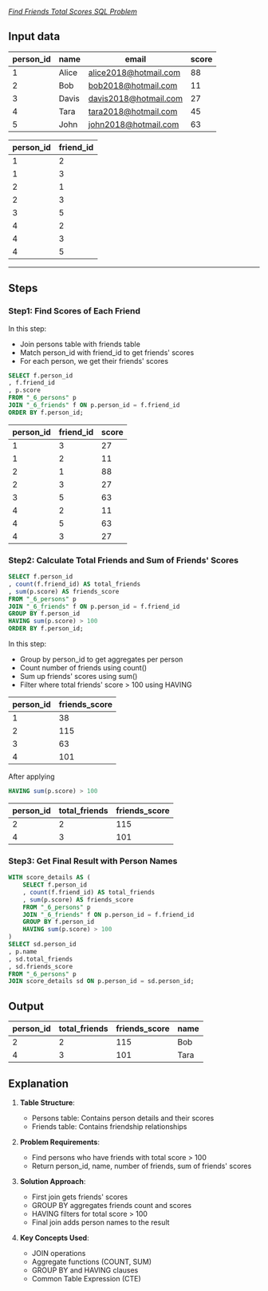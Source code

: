 *[Find Friends Total Scores SQL Problem](https://www.youtube.com/watch?v=SfzbR69LquU&list=PLBTZqjSKn0IeKBQDjLmzisazhqQy4iGkb&index=7&ab_channel=AnkitBansal)*

## Input data
|person_id|name|email|score|
|---------|----|-----|-----|
|1|Alice|alice2018@hotmail.com|88|
|2|Bob|bob2018@hotmail.com|11|
|3|Davis|davis2018@hotmail.com|27|
|4|Tara|tara2018@hotmail.com|45|
|5|John|john2018@hotmail.com|63|

|person_id|friend_id|
|---------|---------|
|1|2|
|1|3|
|2|1|
|2|3|
|3|5|
|4|2|
|4|3|
|4|5|


---
## Steps

### Step1: Find Scores of Each Friend

In this step:
- Join persons table with friends table
- Match person_id with friend_id to get friends' scores
- For each person, we get their friends' scores

```sql
SELECT f.person_id
, f.friend_id
, p.score
FROM "_6_persons" p 
JOIN "_6_friends" f ON p.person_id = f.friend_id
ORDER BY f.person_id;
```

|person_id|friend_id|score|
|---------|---------|-----|
|1|3|27|
|1|2|11|
|2|1|88|
|2|3|27|
|3|5|63|
|4|2|11|
|4|5|63|
|4|3|27|


### Step2: Calculate Total Friends and Sum of Friends' Scores
```sql
SELECT f.person_id
, count(f.friend_id) AS total_friends 
, sum(p.score) AS friends_score
FROM "_6_persons" p 
JOIN "_6_friends" f ON p.person_id = f.friend_id
GROUP BY f.person_id
HAVING sum(p.score) > 100
ORDER BY f.person_id;
```
In this step:
- Group by person_id to get aggregates per person
- Count number of friends using count()
- Sum up friends' scores using sum()
- Filter where total friends' score > 100 using HAVING

|person_id|friends_score|
|---------|-------------|
|1|38|
|2|115|
|3|63|
|4|101|

After applying
```sql
HAVING sum(p.score) > 100
```

|person_id|total_friends|friends_score|
|---------|-------------|-------------|
|2|2|115|
|4|3|101|


### Step3: Get Final Result with Person Names
```sql
WITH score_details AS (
    SELECT f.person_id
    , count(f.friend_id) AS total_friends 
    , sum(p.score) AS friends_score
    FROM "_6_persons" p 
    JOIN "_6_friends" f ON p.person_id = f.friend_id
    GROUP BY f.person_id
    HAVING sum(p.score) > 100
)
SELECT sd.person_id
, p.name
, sd.total_friends
, sd.friends_score
FROM "_6_persons" p 
JOIN score_details sd ON p.person_id = sd.person_id;
```

## Output

|person_id|total_friends|friends_score|name|
|---------|-------------|-------------|----|
|2|2|115|Bob|
|4|3|101|Tara|


## Explanation

1. **Table Structure**:
   - Persons table: Contains person details and their scores
   - Friends table: Contains friendship relationships

2. **Problem Requirements**:
   - Find persons who have friends with total score > 100
   - Return person_id, name, number of friends, sum of friends' scores

3. **Solution Approach**:
   - First join gets friends' scores
   - GROUP BY aggregates friends count and scores
   - HAVING filters for total score > 100
   - Final join adds person names to the result

4. **Key Concepts Used**:
   - JOIN operations
   - Aggregate functions (COUNT, SUM)
   - GROUP BY and HAVING clauses
   - Common Table Expression (CTE)